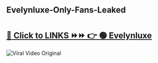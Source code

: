 
 ## Evelynluxe-Only-Fans-Leaked

# <h2><a href="https://clipsfans.com/Evelynluxe&ref=git">🔗 Click to LINKS ⏩⏩ 👉 🟢 Evelynluxe </a></h2>

<a href="https://clipsfans.com/Evelynluxe&ref=git" rel="nofollow" data-target="animated-image.originalLink"><img src="https://i.ibb.co.com/xMMVF88/686577567.gif" alt="Viral Video Original" style="max-width: 100%; display: inline-block;" data-target="animated-image.originalImage"></a>

